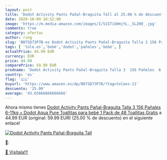 ```yaml
---
layout: post
title: 'Dodot Activity Pants Pañal-Braguita Tall al 25.00 % de descuento'
date: 2020-10-09 10:52:00
image: 'https://m.media-amazon.com/images/I/51STiGHmjYL._SL200_.jpg'
comments: true
category: ofertas
author: ring
slug: 'B07SD73P7B-es Dodot Activity Pants Pañal-Braguita Talla 3 156 Pañales...'
tags: [ 'tole.es','bebé','dodot','pañales','bebé', ]
actualPrice: 44.99 EUR
currency: EUR
price: 44.99
comparePrice: 59.99 EUR
prodname: 'Dodot Activity Pants Pañal-Braguita Talla 3  156 Pañales  6-11kg + Dodot Aqua Pure Toallitas para bebé  1 Pack de 48 Toallitas Gratis'
country: 'es'
flag: '🇪🇸'
buyurl: 'https://www.amazon.es/dp/B07SD73P7B/?tag=tolees-21'
descuento: '25.00'
average: '43.65666666666666'
---
```


Ahora mismo tienes [Dodot Activity Pants Pañal-Braguita Talla 3  156 Pañales  6-11kg + Dodot Aqua Pure Toallitas para bebé  1 Pack de 48 Toallitas Gratis](https://www.amazon.es/dp/B07SD73P7B/?tag=tolees-21) a 44.99 EUR (original: 59.99 EUR) (25.00 %  de descuento) en el siguiente enlace!

[![Dodot Activity Pants Pañal-Braguita Tall](https://m.media-amazon.com/images/I/51STiGHmjYL._SL200_.jpg)](https://www.amazon.es/dp/B07SD73P7B/?tag=tolees-21)

🔎:


[🛒 Visítala!!!](https://www.amazon.es/dp/B07SD73P7B/?tag=tolees-21)
